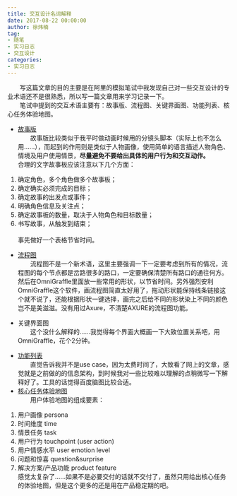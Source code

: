 ```yaml
---
title: 交互设计名词解释
date: 2017-08-22 00:00:00
author: 徐炜楠
tag: 
- 随笔
- 实习日志
- 交互设计
categories: 
- 实习日志
---
```

<p>　　写这篇文章的目的主要是在阿里的模拟笔试中我发现自己对一些交互设计的专业术语还不是很熟悉，所以写一篇文章用来学习记录一下。<br>　　笔试中提到的交互术语主要有：故事版、流程图、关键界面图、功能列表、核心任务体验地图。</p><ul>
<li>
<a href="http://www.woshipm.com/discuss/98166.html" target="_blank" rel="external">故事版</a><br>　　故事版比较类似于我平时做动画时候用的分镜头脚本（实际上也不怎么用……），而起到的作用则是类似于人物画像，使用简单的语言描述人物角色、情境及用户使用情景，<strong>尽量避免不要给出具体的用户行为和交互动作。</strong><br>合理的文字故事板应该注意以下几个方面：</li>
</ul><ol>
<li>确定角色，多个角色做多个故事板；</li>
<li>确定确实必须完成的目标；</li>
<li>确定故事的出发点或事件；</li>
<li>明确角色信息及关注点；</li>
<li>确定故事板的数量，取决于人物角色和目标数量；</li>
<li>书写故事，从触发到结束；<br><img src="http://image.woshipm.com/wp-files/2014/08/14.jpg" alt=""><br>事先做好一个表格节省时间。</li>
</ol><ul>
<li>
<p><a href="http://www.woshipm.com/pmd/481823.html" target="_blank" rel="external">流程图</a><br>　　流程图不是一个新术语，这里主要强调一下一定要考虑到所有的情况，流程图的每个节点都是岔路很多的路口，一定要确保清楚所有路口的通往何方。然后在OmniGraffle里面放一些常用的形状，以节省时间。另外强烈安利OmniGraffle这个软件，画流程图简直太好用了，拖动形状能保持线条链接这个就不说了，还能根据形状一键选择，画完之后给不同的形状染上不同的颜色岂不是美滋滋。没有用过Axure，不清楚AXURE的流程图功能。<br><img src="http://image.woshipm.com/wp-files/2016/12/rRN3vomr5O1TSe9DaAHM.jpg" alt=""></p>
</li>
<li>
<p>关键界面图<br>　　这个没什么解释的……我觉得每个界面大概画一下大致位置关系吧，用OmniGraffle，花个2分钟。</p>
</li>
<li>
<a href="http://www.woshipm.com/pd/144887.html" target="_blank" rel="external">功能列表</a><br>　　直觉告诉我并不是use case，因为太费时间了，大致看了网上的文章，感觉就是之前做的的信息架构，到时候我对一些比较难以理解的点稍微写一下解释好了。工具的话觉得百度脑图比较合适。
　　</li>
<li>
<a href="http://www.woshipm.com/pmd/389856.html" target="_blank" rel="external">核心任务体验地图</a><br>　　用户体验地图的组成要素：</li>
</ul><ol>
<li>用户画像 persona</li>
<li>时间维度 time</li>
<li>情景任务 task</li>
<li>用户行为 touchpoint (user action)</li>
<li>用户情感水平 user emotion level</li>
<li>问题和惊喜 question&amp;surprise</li>
<li>解决方案/产品功能 product feature<br>感觉太复杂了……如果不是必要交付的话就不交付了，虽然只用给出核心任务的体验地图，但是这个更多的还是用在产品稳定期的吧。</li>
</ol>
